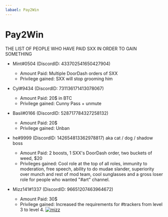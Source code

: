 ```yaml
---
labael: Pay2Win
---
```


# Pay2Win

THE LIST OF PEOPLE WHO HAVE PAID SXX IN ORDER TO GAIN SOMETHING

- Mint#0504 (DiscordID: 433702541650427904)
  - Amount Paid: Multiple DoorDash orders of SXX
  - Privilege gained: SXX will stop grooming him

- Cyl#9434 (DiscordID: 731136171413078067)
  - Amount Paid: 20$ in BTC
  - Privilege gained: Cunny Pass + unmute

- Basil#0166 (DiscordID: 528717784327258132)
  - Amount Paid: 20$
  - Privilege gained: Unban

- he#9999 (DiscordID: 142654813362978817) aka cat / dog / shadow boss
  - Amount Paid: 2 boosts, 1 SXX's DoorDash order, two buckets of weed, $20
  - Privileges gained: Cool role at the top of all roles, immunity to moderation, free speech, ability to do mudae slander, superiority over munch and rest of mod team, cool sunglasses and a gross loser role for people who wanted "#art" channel.

- Mizz141#1337 (DiscordID: 96651207463964672)
  - Amount Paid: 30$
  - Privilege gained: Increased the requirements for #trackers from level 3 to level 4.
  [![mizz](https://files.catbox.moe/lrto3k.png)](https://files.catbox.moe/lrto3k.png)

